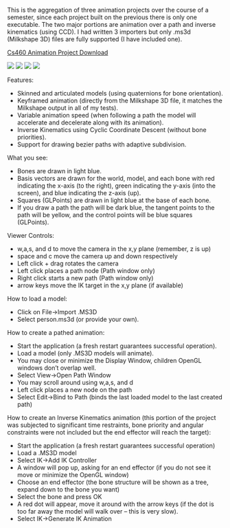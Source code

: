 <!-- title: Animation Project -->

This is the aggregation of three animation projects over the course of a semester, since each project built on the previous there is only one executable.  The two major portions are animation over a path and inverse kinematics (using CCD).  I had written 3 importers but only .ms3d (Milkshape 3D) files are fully supported (I have included one).

[Cs460 Animation Project Download](/assets/digipen/animation_project/Cs460Animation.zip)

![](/assets/digipen/animation_project/cs4601.PNG)
![](/assets/digipen/animation_project/cs4602.PNG)
![](/assets/digipen/animation_project/cs4603.PNG)
![](/assets/digipen/animation_project/cs4604.PNG)

Features:
* Skinned and articulated models (using quaternions for bone orientation).
* Keyframed animation (directly from the Milkshape 3D file, it matches the Milkshape output in all of my tests).
* Variable animation speed (when following a path the model will accelerate and decelerate along with its animation).
* Inverse Kinematics using Cyclic Coordinate Descent (without bone priorities).
* Support for drawing bezier paths with adaptive subdivision.

What you see:
* Bones are drawn in light blue.
* Basis vectors are drawn for the world, model, and each bone with red indicating the x-axis (to the right), green indicating the y-axis (into the screen), and blue indicating the z-axis (up).
* Squares (GLPoints) are drawn in light blue at the base of each bone.
* If you draw a path the path will be dark blue, the tangent points to the path will be yellow, and the control points will be blue squares (GLPoints).

Viewer Controls:
* w,a,s, and d to move the camera in the x,y plane (remember, z is up)
* space and c move the camera up and down respectively
* Left click + drag rotates the camera
* Left click places a path node (Path window only)
* Right click starts a new path (Path window only)
* arrow keys move the IK target in the x,y plane (if available)

How to load a model:
* Click on File->Import .MS3D
* Select person.ms3d (or provide your own).

How to create a pathed animation:
* Start the application (a fresh restart guarantees successful operation).
* Load a model (only .MS3D models will animate).
* You may close or minimize the Display Window, children OpenGL windows don’t overlap well.
* Select View->Open Path Window
* You may scroll around using w,a,s, and d
* Left click places a new node on the path
* Select Edit->Bind to Path (binds the last loaded model to the last created path)

How to create an Inverse Kinematics animation (this portion of the project was subjected to significant time restraints, bone priority and angular constraints were not included but the end effector will reach the target):
* Start the application (a fresh restart guarantees successful operation)
* Load a .MS3D model
* Select IK->Add IK Controller
* A window will pop up, asking for an end effector (if you do not see it move or minimize the OpenGL window)
* Choose an end effector (the bone structure will be shown as a tree, expand down to the bone you want)
* Select the bone and press OK
* A red dot will appear, move it around with the arrow keys (if the dot is too far away the model will walk over – this is very slow).
* Select IK->Generate IK Animation
